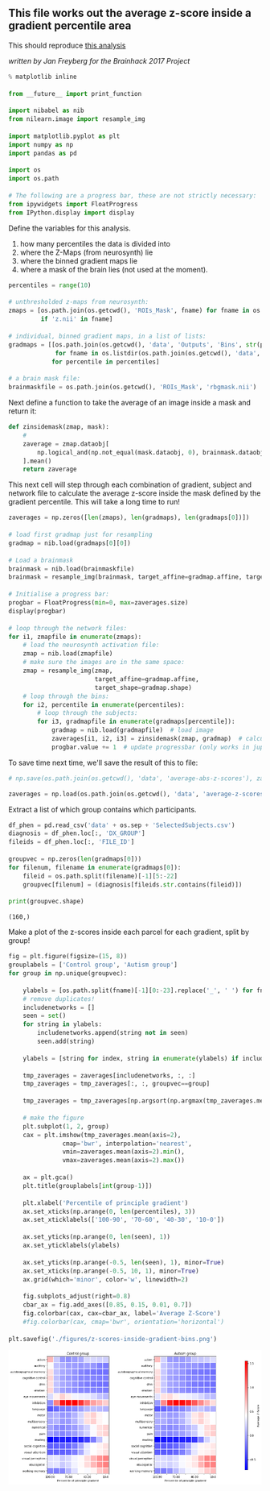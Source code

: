 
## This file works out the average z-score inside a gradient percentile area

This should reproduce [this analysis](https://github.com/NeuroanatomyAndConnectivity/gradient_analysis/blob/master/05_metaanalysis_neurosynth.ipynb)

_written by Jan Freyberg for the Brainhack 2017 Project_


```python
% matplotlib inline 

from __future__ import print_function

import nibabel as nib
from nilearn.image import resample_img

import matplotlib.pyplot as plt
import numpy as np
import pandas as pd

import os
import os.path

# The following are a progress bar, these are not strictly necessary:
from ipywidgets import FloatProgress
from IPython.display import display
```

Define the variables for this analysis. 
1. how many percentiles the data is divided into
2. where the Z-Maps (from neurosynth) lie
3. where the binned gradient maps lie
4. where a mask of the brain lies (not used at the moment).


```python
percentiles = range(10)

# unthresholded z-maps from neurosynth:
zmaps = [os.path.join(os.getcwd(), 'ROIs_Mask', fname) for fname in os.listdir(os.path.join(os.getcwd(), 'ROIs_Mask'))
         if 'z.nii' in fname]

# individual, binned gradient maps, in a list of lists:
gradmaps = [[os.path.join(os.getcwd(), 'data', 'Outputs', 'Bins', str(percentile), fname)
             for fname in os.listdir(os.path.join(os.getcwd(), 'data', 'Outputs', 'Bins', str(percentile)))]
            for percentile in percentiles]

# a brain mask file:
brainmaskfile = os.path.join(os.getcwd(), 'ROIs_Mask', 'rbgmask.nii')
```

Next define a function to take the average of an image inside a mask and return it:


```python
def zinsidemask(zmap, mask):
    # 
    zaverage = zmap.dataobj[
        np.logical_and(np.not_equal(mask.dataobj, 0), brainmask.dataobj>0)
    ].mean()
    return zaverage
```

This next cell will step through each combination of gradient, subject and network file to calculate the average z-score inside the mask defined by the gradient percentile. This will take a long time to run!


```python
zaverages = np.zeros([len(zmaps), len(gradmaps), len(gradmaps[0])])

# load first gradmap just for resampling
gradmap = nib.load(gradmaps[0][0])

# Load a brainmask
brainmask = nib.load(brainmaskfile)
brainmask = resample_img(brainmask, target_affine=gradmap.affine, target_shape=gradmap.shape)

# Initialise a progress bar:
progbar = FloatProgress(min=0, max=zaverages.size)
display(progbar)

# loop through the network files:
for i1, zmapfile in enumerate(zmaps):
    # load the neurosynth activation file:
    zmap = nib.load(zmapfile)
    # make sure the images are in the same space:
    zmap = resample_img(zmap,
                        target_affine=gradmap.affine,
                        target_shape=gradmap.shape)
    # loop through the bins:
    for i2, percentile in enumerate(percentiles):
        # loop through the subjects:
        for i3, gradmapfile in enumerate(gradmaps[percentile]):
            gradmap = nib.load(gradmapfile)  # load image
            zaverages[i1, i2, i3] = zinsidemask(zmap, gradmap)  # calculate av. z-score
            progbar.value += 1  # update progressbar (only works in jupyter notebooks)

```



To save time next time, we'll save the result of this to file:


```python
# np.save(os.path.join(os.getcwd(), 'data', 'average-abs-z-scores'), zaverages)
```


```python
zaverages = np.load(os.path.join(os.getcwd(), 'data', 'average-z-scores.npy'))
```

Extract a list of which group contains which participants.


```python
df_phen = pd.read_csv('data' + os.sep + 'SelectedSubjects.csv')
diagnosis = df_phen.loc[:, 'DX_GROUP']
fileids = df_phen.loc[:, 'FILE_ID']

groupvec = np.zeros(len(gradmaps[0]))
for filenum, filename in enumerate(gradmaps[0]):
    fileid = os.path.split(filename)[-1][5:-22]
    groupvec[filenum] = (diagnosis[fileids.str.contains(fileid)])

print(groupvec.shape)
```

    (160,)


Make a plot of the z-scores inside each parcel for each gradient, split by group!


```python
fig = plt.figure(figsize=(15, 8))
grouplabels = ['Control group', 'Autism group']
for group in np.unique(groupvec):
    
    ylabels = [os.path.split(fname)[-1][0:-23].replace('_', ' ') for fname in zmaps]
    # remove duplicates!
    includenetworks = []
    seen = set()
    for string in ylabels:
        includenetworks.append(string not in seen)
        seen.add(string)
    
    ylabels = [string for index, string in enumerate(ylabels) if includenetworks[index]]
    
    tmp_zaverages = zaverages[includenetworks, :, :]
    tmp_zaverages = tmp_zaverages[:, :, groupvec==group]
    
    tmp_zaverages = tmp_zaverages[np.argsort(np.argmax(tmp_zaverages.mean(axis=2), axis=1)), :, :]
    
    # make the figure
    plt.subplot(1, 2, group)
    cax = plt.imshow(tmp_zaverages.mean(axis=2),
               cmap='bwr', interpolation='nearest',
               vmin=zaverages.mean(axis=2).min(),
               vmax=zaverages.mean(axis=2).max())
    
    ax = plt.gca()
    plt.title(grouplabels[int(group-1)])

    plt.xlabel('Percentile of principle gradient')
    ax.set_xticks(np.arange(0, len(percentiles), 3))
    ax.set_xticklabels(['100-90', '70-60', '40-30', '10-0'])
    
    ax.set_yticks(np.arange(0, len(seen), 1))
    ax.set_yticklabels(ylabels)

    ax.set_yticks(np.arange(-0.5, len(seen), 1), minor=True)
    ax.set_xticks(np.arange(-0.5, 10, 1), minor=True)
    ax.grid(which='minor', color='w', linewidth=2)
    
    fig.subplots_adjust(right=0.8)
    cbar_ax = fig.add_axes([0.85, 0.15, 0.01, 0.7])
    fig.colorbar(cax, cax=cbar_ax, label='Average Z-Score')
    #fig.colorbar(cax, cmap='bwr', orientation='horizontal')

plt.savefig('./figures/z-scores-inside-gradient-bins.png')
```


![png](output_14_0.png)



```python

```
